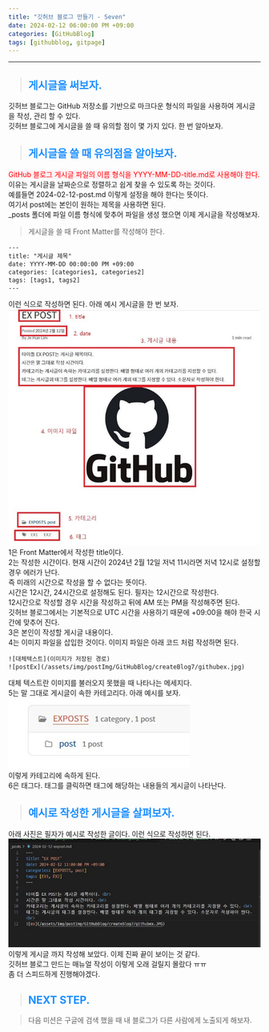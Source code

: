 ```yaml
---
title: "깃허브 블로그 만들기 - Seven"
date: 2024-02-12 06:00:00 PM +09:00
categories: [GitHubBlog]
tags: [githubblog, gitpage]
---
```

***

>## <span style='color:#1E90FF'>게시글을 써보자.</span>
깃허브 블로그는 GitHub 저장소를 기반으로 마크다운 형식의 파일을 사용하여 게시글을 작성, 관리 할 수 있다. <br>
깃허브 블로그에 게시글을 쓸 때 유의할 점이 몇 가지 있다. 한 번 알아보자. <br>

>## <span style='color:#1E90FF'>게시글을 쓸 때 유의점을 알아보자.</span>
<span style='background-color:LavenderBlush; color:red'>GitHub 블로그 게시글 파일의 이름 형식을 YYYY-MM-DD-title.md로 사용해야 한다.</span> <br>
이유는 게시글을 날짜순으로 정렬하고 쉽게 찾을 수 있도록 하는 것이다. <br>
예를들면 2024-02-12-post.md 이렇게 설정을 해야 한다는 뜻이다. <br>
여기서 post에는 본인이 원하는 제목을 사용하면 된다. <br>
_posts 폴더에 파일 이름 형식에 맞추어 파일을 생성 했으면 이제 게시글을 작성해보자. <br>

>게시글을 쓸 때 Front Matter를 작성해야 한다.
```
---
title: "게시글 제목"
date: YYYY-MM-DD 00:00:00 PM +09:00
categories: [categories1, categories2]
tags: [tags1, tags2]
---
```
이런 식으로 작성하면 된다. 아래 예시 게시글을 한 번 보자. <br>
![posting1](/assets/img/postImg/GitHubBlog/createBlog7/posting1.JPG) <br>
1은 Front Matter에서 작성한 title이다. <br>
2는 작성한 시간이다. 현재 시간이 2024년 2월 12일 저녁 11시라면 저녁 12시로 설정할 경우 에러가 난다. <br>
즉 미래의 시간으로 작성을 할 수 없다는 뜻이다. <br>
시간은 12시간, 24시간으로 설정해도 된다. 필자는 12시간으로 작성한다. <br>
12시간으로 작성할 경우 시간을 작성하고 뒤에 AM 또는 PM을 작성해주면 된다. <br>
깃허브 블로그에서는 기본적으로 UTC 시간을 사용하기 때문에 +09:00을 해야 한국 시간에 맞추어 진다. <br>
3은 본인이 작성할 게시글 내용이다. <br>
4는 이미지 파일을 삽입한 것이다. 이미지 파일은 아래 코드 처럼 작성하면 된다. <br>
```
![대체텍스트](이미지가 저장된 경로)
![postEx](/assets/img/postImg/GitHubBlog/createBlog7/githubex.jpg)
```
대체 텍스트란 이미지를 불러오지 못했을 때 나타나는 메세지다. <br>
5는 말 그대로 게시글이 속한 카테고리다. 아래 예시를 보자. <br>
![posting2](/assets/img/postImg/GitHubBlog/createBlog7/posting2.JPG) <br>
이렇게 카테고리에 속하게 된다. <br>
6은 태그다. 태그를 클릭하면 태그에 해당하는 내용들의 게시글이 나타난다. <br>

>## <span style='color:#1E90FF'>예시로 작성한 게시글을 살펴보자.</span>
아래 사진은 필자가 예시로 작성한 글이다. 이런 식으로 작성하면 된다. <br>
![posting3](/assets/img/postImg/GitHubBlog/createBlog7/posting3.JPG) <br>
이렇게 게시글 까지 작성해 보았다. 이제 진짜 끝이 보이는 것 같다. <br>
깃허브 블로그 만드는 매뉴얼 작성이 이렇게 오래 걸릴지 몰랐다 ㅠㅠ <br>
좀 더 스피드하게 진행해야겠다. <br>

>## <span style='color:#1E90FF'>NEXT STEP. </span>
<blockquote class='prompt-tip'>다음 미션은 구글에 검색 했을 때 내 블로그가 다른 사람에게 노출되게 해보자.</blockquote>